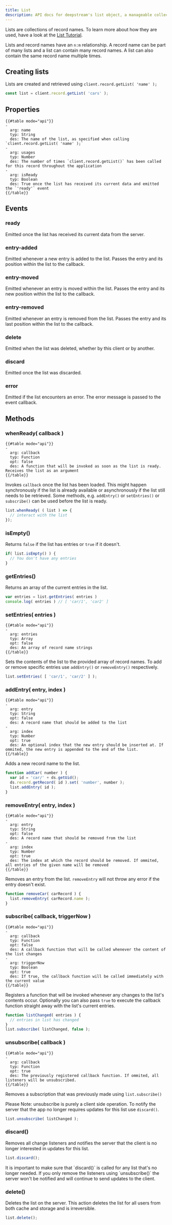 ```yaml
---
title: List
description: API docs for deepstream's list object, a manageable collection of record names
---
```


Lists are collections of record names. To learn more about how they are used, have a look at the [List Tutorial](../../tutorials/core/datasync-list).

Lists and record names have an `n:m` relationship. A record name can be part of many lists and a list can contain many record names. A list can also contain the same record name multiple times.

## Creating lists
Lists are created and retrieved using `client.record.getList( 'name' );`

```javascript
const list = client.record.getList( 'cars' );
```

## Properties
```
{{#table mode="api"}}
-
  arg: name
  typ: String
  des: The name of the list, as specified when calling `client.record.getList( 'name' );`
-
  arg: usages
  typ: Number
  des: The number of times `client.record.getList()` has been called for this record throughout the application
-
  arg: isReady
  typ: Boolean
  des: True once the list has received its current data and emitted the `'ready'` event
{{/table}}
```
## Events

### ready
Emitted once the list has received its current data from the server.

### entry-added
Emitted whenever a new entry is added to the list. Passes the entry and its position within the list to the callback.

### entry-moved
Emitted whenever an entry is moved within the list. Passes the entry and its new position within the list to the callback.

### entry-removed
Emitted whenever an entry is removed from the list. Passes the entry and its last position within the list to the callback.

### delete
Emitted when the list was deleted, whether by this client or by another.

### discard
Emitted once the list was discarded.

### error
Emitted if the list encounters an error. The error message is passed to the event callback.

## Methods

### whenReady( callback )
```
{{#table mode="api"}}
-
  arg: callback
  typ: Function
  opt: false
  des: A function that will be invoked as soon as the list is ready. Receives the list as an argument
{{/table}}
```
Invokes `callback` once the list has been loaded. This might happen synchronously if the list is already available or asynchronously if the list still needs to be retrieved. Some methods, e.g. `addEntry()` or `setEntries()` or `subscribe()` can be used before the list is ready.

```javascript
list.whenReady( ( list ) => {
  // interact with the list
});
```

### isEmpty()

Returns `false` if the list has entries or `true` if it doesn't.

```javascript
if( list.isEmpty() ) {
  // You don't have any entries
}
```

### getEntries()
Returns an array of the current entries in the list.

```javascript
var entries = list.getEntries( entries )
console.log( entries ) // [ 'car/1', 'car2' ]
```

### setEntries( entries )
```
{{#table mode="api"}}
-
  arg: entries
  typ: Array
  opt: false
  des: An array of record name strings
{{/table}}
```
Sets the contents of the list to the provided array of record names. To add or remove specific entries use `addEntry()` or `removeEntry()` respectively.

```javascript
list.setEntries( [ 'car/1', 'car/2' ] );
```

### addEntry( entry, index )
```
{{#table mode="api"}}
-
  arg: entry
  typ: String
  opt: false
  des: A record name that should be added to the list
-
  arg: index
  typ: Number
  opt: true
  des: An optional index that the new entry should be inserted at. If ommited, the new entry is appended to the end of the list.
{{/table}}
```
Adds a new record name to the list.

```javascript
function addCar( number ) {
  var id = 'car/' + ds.getUid();
  ds.record.getRecord( id ).set( 'number', number );
  list.addEntry( id );
}
```

### removeEntry( entry, index )
```
{{#table mode="api"}}
-
  arg: entry
  typ: String
  opt: false
  des: A record name that should be removed from the list
-
  arg: index
  typ: Number
  opt: true
  des: The index at which the record should be removed. If ommited, all entries of the given name will be removed
{{/table}}
```
Removes an entry from the list. `removeEntry` will not throw any error if the entry doesn't exist.

```javascript
function removeCar( carRecord ) {
  list.removeEntry( carRecord.name );
}
```

### subscribe( callback, triggerNow )
```
{{#table mode="api"}}
-
  arg: callback
  typ: Function
  opt: false
  des: A callback function that will be called whenever the content of the list changes
-
  arg: triggerNow
  typ: Boolean
  opt: true
  des: If true, the callback function will be called immediately with the current value
{{/table}}
```
Registers a function that will be invoked whenever any changes to the list's contents occur. Optionally you can also pass `true` to execute the callback function straight away with the list's current entries.

```javascript
function listChanged( entries ) {
  // entries in list has changed
}
list.subscribe( listChanged, false );
```

### unsubscribe( callback )
```
{{#table mode="api"}}
-
  arg: callback
  typ: Function
  opt: true
  des: The previously registered callback function. If ommited, all listeners will be unsubscribed.
{{/table}}
```
Removes a subscription that was previously made using `list.subscribe()`

Please Note: unsubscribe is purely a client side operation. To notify the server
that the app no longer requires updates for this list use `discard()`.

```javascript
list.unsubscribe( listChanged );
```

### discard()
Removes all change listeners and notifies the server that the client is no longer interested in updates for this list.

```javascript
list.discard();
```

<div class="info">
It is important to make sure that `discard()` is called for any list that's no longer needed. If you only remove the listeners using `unsubscribe()` the server won't be notified and will continue to send updates to the client.
</div>

### delete()
Deletes the list on the server. This action deletes the list for all users from both cache and storage and is irreversible.

```javascript
list.delete();
```